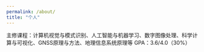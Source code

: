 ```yaml
---
permalink: /about/
title: "个人"
---
```


主修课程：计算机视觉与模式识别、人工智能与机器学习、数字图像处理、科学计算与可视化、GNSS原理与方法、地理信息系统原理等
GPA：3.6/4.0（30%）
